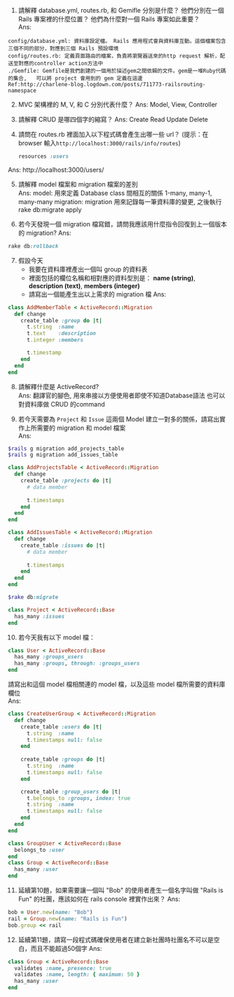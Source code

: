1. 請解釋 database.yml, routes.rb, 和 Gemifle 分別是什麼？ 他們分別在一個 Rails 專案裡的什麼位置？ 他們為什麼對一個 Rails 專案如此重要？  
Ans:
  ```
  config/database.yml: 資料庫設定檔。 Rails 應用程式會與資料庫互動。這個檔案包含三個不同的部分，對應到三個 Rails 預設環境
  config/routes.rb: 定義頁面路由的檔案，負責將瀏覽器送來的http request 解析，配送至對應的controller action方法中
  ./Gemfile: Gemfile是我們創建的一個用於描述gem之間依賴的文件。gem是一堆Ruby代碼的集合,   可以將 project 會用到的 gem 定義在這邊
  Ref:http://charlene-blog.logdown.com/posts/711773-railsrouting-namespace
  ```

2. MVC 架構裡的 M, V, 和 C 分別代表什麼？ 
Ans:
  Model, View, Controller

3. 請解釋 CRUD 是哪四個字的縮寫？ 
Ans:
  Create 
  Read
  Update
  Delete

4. 請問在 routes.rb 裡面加入以下程式碼會產生出哪一些 url？ (提示：在 browser 輸入```http://localhost:3000/rails/info/routes```)
    ```ruby
    resources :users
    ```
Ans:
http://localhost:3000/users/

5. 請解釋 model 檔案和 migration 檔案的差別  
Ans:
  model: 用來定義 Database class 間相互的關係 1-many, many-1, many-many
  migration: migration 用來記錄每一筆資料庫的變更, 之後執行 rake db:migrate apply

6. 若今天發現一個 migration 檔寫錯，請問我應該用什麼指令回復到上一個版本的 migration? 
Ans:
  ```ruby
  rake db:rollback
  ```

7. 假設今天
    * 我要在資料庫裡產出一個叫 group 的資料表
    * 裡面包括的欄位名稱和相對應的資料型別是： 
        **name (string)**,
        **description (text)**,
        **members (integer)**
    * 請寫出一個能產生出以上需求的 migration 檔
Ans:
```ruby
class AddMemberTable < ActiveRecord::Migration
  def change
    create_table :group do |t|
      t.string  :name
      t.text    :description
      t.integer :members

      t.timestamp
    end
  end
end
```

8. 請解釋什麼是 ActiveRecord?  
Ans: 翻譯官的腳色, 用來串接以方便使用者即使不知道Database語法 也可以對資料庫做 CRUD 的command

9. 若今天需要為 ```Project``` 和 ```Issue``` 這兩個 Model 建立一對多的關係，請寫出實作上所需要的 migration 和 model 檔案  
Ans:
```ruby
$rails g migration add_projects_table
$rails g migration add_issues_table

class AddProjectsTable < ActiveRecord::Migration
  def change
    create_table :projects do |t|
      # data member
 
      t.timestamps
    end    
  end
end

class AddIssuesTable < ActiveRecord::Migration
  def change
    create_table :issues do |t|
      # data member
 
      t.timestamps
    end    
  end
end

$rake db:migrate

class Project < ActiveRecord::Base
  has_many :issues
end
```

10. 若今天我有以下 model 檔：

  ```ruby
  class User < ActiveRecord::Base
    has_many :groups_users
    has_many :groups, through: :groups_users 
  end
  ```

  請寫出和這個 model 檔相關連的 model 檔，以及這些 model 檔所需要的資料庫欄位  
Ans:
  ```ruby
  class CreateUserGroup < ActiveRecord::Migration
    def change
      create_table :users do |t|
        t.string  :name
        t.timestamps null: false
      end
   
      create_table :groups do |t|
        t.string  :name
        t.timestamps null: false
      end

      create_table :group_users do |t|
        t.belongs_to :groups, index: true
        t.string  :name
        t.timestamps null: false
      end
    end
  end

  class GroupUser < ActiveRecord::Base
    belongs_to :user
  end
  class Group < ActiveRecord::Base
    has_many :user
  end
  ```

11. 延續第10題，如果需要讓一個叫 "Bob" 的使用者產生一個名字叫做 "Rails is Fun" 的社團，應該如何在 rails console 裡實作出來？
Ans:
  ```ruby
  bob = User.new(name: "Bob")
  rail = Group.new(name: "Rails is Fun")
  bob.group << rail
  ```
12. 延續第11題，請寫一段程式碼確保使用者在建立新社團時社團名不可以是空白，而且不能超過50個字
Ans:
  ```ruby
  class Group < ActiveRecord::Base
    validates :name, presence: true
    validates :name, length: { maximum: 50 }
    has_many :user
  end
  ```
